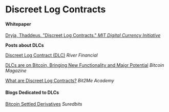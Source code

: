 # Discreet Log Contracts

#### Whitepaper

[Dryja, Thaddeus. "Discreet Log Contracts." _MIT Digital Currency Initiative_](https://adiabat.github.io/dlc.pdf)

**Posts about DLCs**

[Discreet Log Contract (DLC)](https://river.com/learn/terms/d/discreet-log-contract-dlc/) _River Financial_

[DLCs are on Bitcoin, Bringing New Functionality and Major Potential](https://bitcoinmagazine.com/technical/dlcs-are-on-bitcoin-bringing-new-functionality-and-major-potential) _Bitcoin Magazine_

[What are Discreet Log Contracts?](https://academy.bit2me.com/en/que-son-los-dlc/) _Bit2Me Academy_

#### Blogs Dedicated to DLCs

[Bitcoin Settled Derivatives](https://suredbits.com/) _Suredbits_





